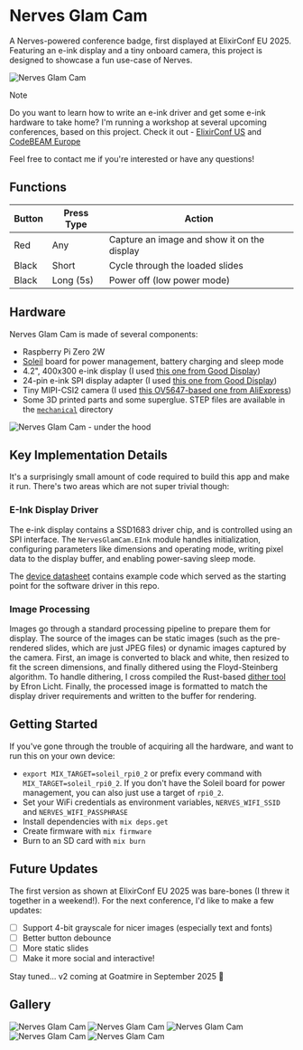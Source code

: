 # Nerves Glam Cam

A Nerves-powered conference badge, first displayed at ElixirConf EU 2025.
Featuring an e-ink display and a tiny onboard camera, this project is designed
to showcase a fun use-case of Nerves.

![Nerves Glam Cam](/docs/IMG_3061.jpg)

> [!NOTE]
> Do you want to learn how to write an e-ink driver and get some e-ink hardware
> to take home? I'm running a workshop at several upcoming conferences, based on
> this project. Check it out -
> [ElixirConf US](https://elixirconf.com/trainings/dip-your-toes-into-hardware-with-nerves/)
> and
> [CodeBEAM Europe](https://codebeameurope.com/trainings/dip-your-toes-into-hardware-with-nerves/)
>
> Feel free to contact me if you're interested or have any questions!

## Functions

| Button | Press Type | Action                                      |
| ------ | ---------- | ------------------------------------------- |
| Red    | Any        | Capture an image and show it on the display |
| Black  | Short      | Cycle through the loaded slides             |
| Black  | Long (5s)  | Power off (low power mode)                  |

## Hardware

Nerves Glam Cam is made of several components:

- Raspberry Pi Zero 2W
- [Soleil](https://protolux.io/projects/soleil) board for power management,
  battery charging and sleep mode
- 4.2", 400x300 e-ink display (I used
  [this one from Good Display](https://www.good-display.com/product/386.html))
- 24-pin e-ink SPI display adapter (I used
  [this one from Good Display](https://www.good-display.com/product/516.html))
- Tiny MIPI-CSI2 camera (I used
  [this OV5647-based one from AliExpress](https://www.aliexpress.com/item/32782501654.html))
- Some 3D printed parts and some superglue. STEP files are available in the
  [`mechanical`](/mechanical/README.md) directory

![Nerves Glam Cam - under the hood](/docs/IMG_3040.jpg)

## Key Implementation Details

It's a surprisingly small amount of code required to build this app and make it
run. There's two areas which are not super trivial though:

### E-Ink Display Driver

The e-ink display contains a SSD1683 driver chip, and is controlled using an SPI
interface. The `NervesGlamCam.EInk` module handles initialization, configuring
parameters like dimensions and operating mode, writing pixel data to the display
buffer, and enabling power-saving sleep mode.

The
[device datasheet](https://v4.cecdn.yun300.cn/100001_1909185148/GDEY042T81.pdf)
contains example code which served as the starting point for the software driver
in this repo.

### Image Processing

Images go through a standard processing pipeline to prepare them for display.
The source of the images can be static images (such as the pre-rendered slides,
which are just JPEG files) or dynamic images captured by the camera. First, an
image is converted to black and white, then resized to fit the screen
dimensions, and finally dithered using the Floyd-Steinberg algorithm. To handle
dithering, I cross compiled the Rust-based
[dither tool](https://crates.io/crates/dither) by Efron Licht. Finally, the
processed image is formatted to match the display driver requirements and
written to the buffer for rendering.

## Getting Started

If you've gone through the trouble of acquiring all the hardware, and want to
run this on your own device:

- `export MIX_TARGET=soleil_rpi0_2` or prefix every command with
  `MIX_TARGET=soleil_rpi0_2`. If you don't have the Soleil board for power
  management, you can also just use a target of `rpi0_2`.
- Set your WiFi credentials as environment variables, `NERVES_WIFI_SSID` and
  `NERVES_WIFI_PASSPHRASE`
- Install dependencies with `mix deps.get`
- Create firmware with `mix firmware`
- Burn to an SD card with `mix burn`

## Future Updates

The first version as shown at ElixirConf EU 2025 was bare-bones (I threw it
together in a weekend!). For the next conference, I'd like to make a few
updates:

- [ ] Support 4-bit grayscale for nicer images (especially text and fonts)
- [ ] Better button debounce
- [ ] More static slides
- [ ] Make it more social and interactive!

Stay tuned... v2 coming at Goatmire in September 2025 :eyes:

## Gallery

![Nerves Glam Cam](/docs/IMG_3076.jpg) ![Nerves Glam Cam](/docs/IMG_3113.jpg)
![Nerves Glam Cam](/docs/IMG_3123.jpg) ![Nerves Glam Cam](/docs/IMG_3126.jpg)
![Nerves Glam Cam](/docs/IMG_3128.jpg)
